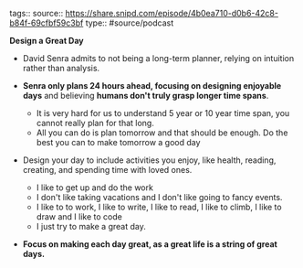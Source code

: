 tags::
source:: https://share.snipd.com/episode/4b0ea710-d0b6-42c8-b84f-69cfbf59c3bf
type:: #source/podcast

**Design a Great Day**
- David Senra admits to not being a long-term planner, relying on intuition rather than analysis.
- **Senra only plans 24 hours ahead, focusing on designing enjoyable days** and believing **humans don't truly grasp longer time spans**.
	- It is very hard for us to understand 5 year or 10 year time span, you cannot really plan for that long.
	- All you can do is plan tomorrow and that should be enough. Do the best you can to make tomorrow a good day

- Design your day to include activities you enjoy, like health, reading, creating, and spending time with loved ones.
	- I like to get up and do the work
	- I don't like taking vacations and I don't like going to fancy events. 
	- I like to to work, I like to write, I like to read, I like to climb, I like to draw and I like to code
	- I just try to make a great day.

- **Focus on making each day great, as a great life is a string of great days.**